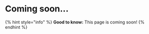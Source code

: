 # Coming soon...

{% hint style="info" %}
**Good to know:** This page is coming soon!
{% endhint %}

##

